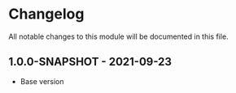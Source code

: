 # Changelog

All notable changes to this module will be documented in this file.

## 1.0.0-SNAPSHOT - 2021-09-23

- Base version
